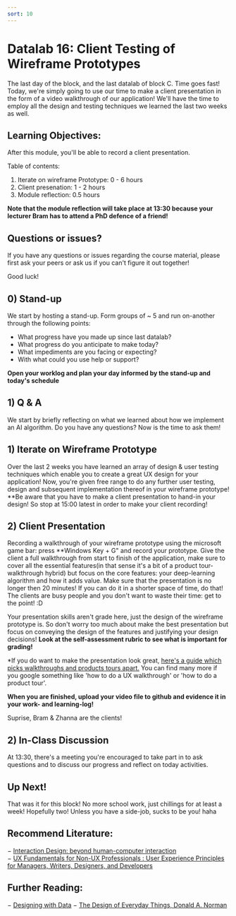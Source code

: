 ```yaml
---
sort: 10
---
```


# Datalab 16: Client Testing of Wireframe Prototypes
The last day of the block, and the last datalab of block C. Time goes fast! Today, we're simply going to use our time to make a client presentation in the form of a video walkthrough of our application! We'll have the time to employ all the design and testing techniques we learned the last two weeks as well.

## Learning Objectives:
After this module, you'll be able to record a client presentation.


Table of contents:
1. Iterate on wireframe Prototype: 0 - 6 hours
2. Client presenation: 1 - 2 hours
3. Module reflection: 0.5 hours

**Note that the module reflection will take place at 13:30 because your lecturer Bram has to attend a PhD defence of a friend!**


## Questions or issues?
If you have any questions or issues regarding the course material, please first ask your peers or ask us if you can't figure it out together!

Good luck!

## 0) Stand-up
We start by hosting a stand-up. Form groups of ~ 5 and run on-another through the following points:
- What progress have you made up since last datalab?
- What progress do you anticipate to make today?
- What impediments are you facing or expecting?
- With what could you use help or support?

**Open your worklog and plan your day informed by the stand-up and today's schedule**

## 1) Q & A
We start by briefly reflecting on what we learned about how we implement an AI algorithm. Do you have any questions? Now is the time to ask them!

## 1) Iterate on Wireframe Prototype
Over the last 2 weeks you have learned an array of design & user testing techniques which enable you to create a great UX design for your application! Now, you're given free range to do any further user testing, design and subsequent implementation thereof in your wireframe prototype!
**Be aware that you have to make a client presentation to hand-in your design! So stop at 15:00 latest in order to make your client recording!

## 2) Client Presentation
Recording a walkthrough of your wireframe prototype using the microsoft game bar: press **Windows Key + G" and record your prototype. Give the client a full walkthrough from start to finish of the application, make sure to cover all the essential features(in that sense it's a bit of a product tour-walkthrough hybrid) but focus on the core features: your deep-learning algorithm and how it adds value. Make sure that the presentation is no longer then 20 minutes! If you can do it in a shorter space of time, do that! The clients are busy people and you don't want to waste their time: get to the point! :D

Your presentation skills aren't grade here, just the design of the wireframe prototype is. So don't worry too much about make the best presentation but focus on conveying the design of the features and justifying your design decisions! **Look at the self-assessment rubric to see what is important for grading!**

*If you do want to make the presentation look great, [here's a guide which picks walkthroughs and products tours apart.](https://www.appcues.com/blog/product-tours-walkthroughs-ultimate-guide) You can find many more if you google something like 'how to do a UX walkthrough' or 'how to do a product tour'.

**When you are finished, upload your video file to github and evidence it in your work- and learning-log!**

Suprise, Bram & Zhanna are the clients!


## 2) In-Class Discussion
At 13:30, there's a meeting you're encouraged to take part in to ask questions and to discuss our progress and reflect on today activities.

## Up Next!
That was it for this block! No more school work, just chillings for at least a week! Hopefully two! Unless you have a side-job, sucks to be you! haha


## Recommend Literature:
−	[Interaction Design: beyond human-computer interaction](https://login.proxy1.dom1.nhtv.nl/login?url=https://search.ebscohost.com/login.aspx?direct=true&db=cat01829a&AN=buas.303541695&site=eds-live)   
−	[UX Fundamentals for Non-UX Professionals : User Experience Principles for Managers, Writers, Designers, and Developers](https://login.proxy1.dom1.nhtv.nl/login?url=https://search.ebscohost.com/login.aspx?direct=true&db=edsebk&AN=1892077&site=eds-live)

## Further Reading:
−	[Designing with Data](http://shop.oreilly.com/product/0636920026228.do)
−	[The Design of Everyday Things, Donald A. Norman](https://login.proxy1.dom1.nhtv.nl/login?url=https://search.ebscohost.com/login.aspx?direct=true&db=cat01829a&AN=buas.393706974&site=eds-live)
